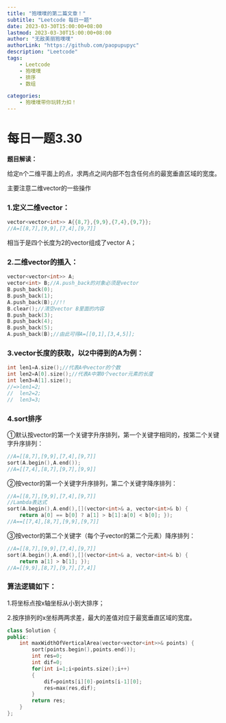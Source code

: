 ```yaml
---
title: "狍噗噗的第二篇文章！"
subtitle: "Leetcode 每日一题"
date: 2023-03-30T15:00:00+08:00 
lastmod: 2023-03-30T15:00:00+08:00
author: "无敌美丽狍噗噗"
authorLink: "https://github.com/paopupupyc"
description: "Leetcode"
tags: 
    - Leetcode  
    - 狍噗噗
    - 排序
    - 数组

categories: 
    - 狍噗噗带你玩转力扣！
---
```


# 每日一题3.30

**题目解读：**

给定n个二维平面上的点，求两点之间内部不包含任何点的最宽垂直区域的宽度。

主要注意二维vector的一些操作

### 1.定义二维vector：

```c++
vector<vector<int>> A{{8,7},{9,9},{7,4},{9,7}};
//A=[[8,7],[9,9],[7,4],[9,7]]
```

相当于是四个长度为2的vector组成了vector A；

### 2.二维vector的插入：

```c++
vector<vector<int>> A;
vector<int> B;//A.push_back的对象必须是vector
B.push_back(0);
B.push_back(1);
A.push_back(B);//!!
B.clear();//清空vector B里面的内容
B.push_back(3);
B.push_back(4);
B.push_back(5);
A.push_back(B);//由此可得A=[[0,1],[3,4,5]];
```

### 3.vector长度的获取，以2中得到的A为例：

```c++
int len1=A.size();//代表A中vector的个数
int len2=A[0].size();//代表A中第0个vector元素的长度
int len3=A[1].size();
//=>len1=2;
//  len2=2;
//  len3=3;
```

### 4.sort排序

 ①默认按vector的第一个关键字升序排列，第一个关键字相同的，按第二个关键字升序排列：
```c++
//A=[[8,7],[9,9],[7,4],[9,7]]
sort(A.begin(),A.end());
//A=[[7,4],[8,7],[9,7],[9,9]]
```

②按vector的第一个关键字升序排列，第二个关键字降序排列：
```c++
//A=[[8,7],[9,9],[7,4],[9,7]]
//Lambda表达式
sort(A.begin(),A.end(),[](vector<int>& a, vector<int>& b) {
    return a[0] == b[0] ? a[1] > b[1]:a[0] < b[0]; });
//A==[[7,4],[8,7],[9,9],[9,7]]
```
 ③按vector的第二个关键字（每个子vector的第二个元素）降序排列：

```c++
//A=[[8,7],[9,9],[7,4],[9,7]]
sort(A.begin(),A.end(),[](vector<int>& a, vector<int>& b) {
    return a[1] > b[1]; });
//A=[[9,9],[8,7],[9,7],[7,4]]
```

### 算法逻辑如下：

1.将坐标点按x轴坐标从小到大排序；
  
2.按序排列的x坐标两两求差，最大的差值对应于最宽垂直区域的宽度。

```c++
class Solution {
public:
    int maxWidthOfVerticalArea(vector<vector<int>>& points) {
        sort(points.begin(),points.end());
        int res=0;
        int dif=0;
        for(int i=1;i<points.size();i++)
        {
            dif=points[i][0]-points[i-1][0];
            res=max(res,dif);
        }
        return res;
    }
};
```



